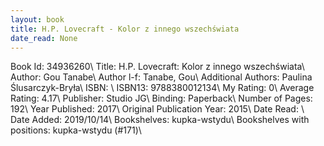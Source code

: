 ```yaml
---
layout: book
title: H.P. Lovecraft - Kolor z innego wszechświata
date_read: None
---
```


Book Id: 34936260\ 
Title: H.P. Lovecraft: Kolor z innego wszechświata\ 
Author: Gou Tanabe\ 
Author l-f: Tanabe, Gou\ 
Additional Authors: Paulina Ślusarczyk-Bryła\ 
ISBN: \ 
ISBN13: 9788380012134\ 
My Rating: 0\ 
Average Rating: 4.17\ 
Publisher: Studio JG\ 
Binding: Paperback\ 
Number of Pages: 192\ 
Year Published: 2017\ 
Original Publication Year: 2015\ 
Date Read: \ 
Date Added: 2019/10/14\ 
Bookshelves: kupka-wstydu\ 
Bookshelves with positions: kupka-wstydu (#171)\ 

